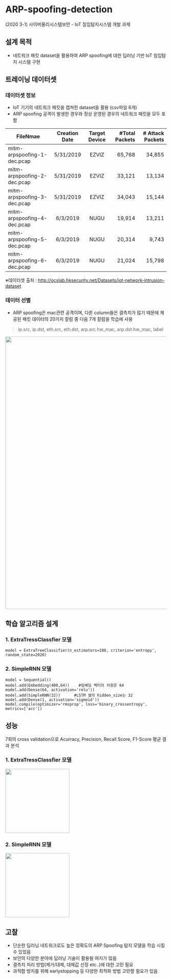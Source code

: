 # ARP-spoofing-detection
(2020 3-1) 사이버물리시스템보안 - IoT 침입탐지시스템 개발 과제

## 설계 목적
* 네트워크 패킷 dataset을 활용하여 ARP spoofing에 대한 딥러닝 기반 IoT 침입탐지 시스템 구현

## 트레이닝 데이터셋
### 데이터셋 정보
* IoT 기기의 네트워크 패킷을 캡쳐한 dataset을 활용 (csv파일 6개)
* ARP spoofing 공격이 발생한 경우와 정상 운영된 경우의 네트워크 패킷을 모두 포함

|FileNmae|Creation Date|Target Device|#Total Packets|# Attack Packets|
|------|:---:|:---:|---:|---:|
|mitm-arpspoofing-1-dec.pcap|5/31/2019|EZVIZ|65,768|34,855| 
|mitm-arpspoofing-2-dec.pcap|5/31/2019|EZVIZ|33,121|13,134|
|mitm-arpspoofing-3-dec.pcap|5/31/2019|EZVIZ|34,043|15,144|
|mitm-arpspoofing-4-dec.pcap|6/3/2019|NUGU|19,914|13,211|
|mitm-arpspoofing-5-dec.pcap|6/3/2019|NUGU|20,314|9,743|
|mitm-arpspoofing-6-dec.pcap|6/3/2019|NUGU|21,024|15,798|

※데이터셋 출처 : http://ocslab.hksecurity.net/Datasets/iot-network-intrusion-dataset
<br>

### 데이터 선별
* ARP spoofing은 mac관련 공격이며, 다른 column들은 결측치가 많기 때문에 제공된 패킷 데이터의 20가지 칼럼 중 다음 7개 칼럼을 학습에 사용
> ip.src, ip.dst, eth.src, eth.dst, arp.src.hw_mac, arp.dst.hw_mac, label  
<img src="https://user-images.githubusercontent.com/58112670/152847022-0e6be8c0-b812-4ec2-be23-7fefa1fe7a69.png" width="850">

## 학습 알고리즘 설계
### 1. ExtraTressClassfier 모델
```
model = ExtraTreeClassifier(n_estimators=100, criterion='entropy', random_state=2020)
```

### 2. SimpleRNN 모델
```
model = Sequential()
model.add(Embedding(400,64))    #임베딩 벡터의 차원은 64
model.add(Dense(64, activation='relu'))
model.add(SimpleRNN(32))      #LSTM 셀의 hidden_size는 32
model.add(Dense(1, activation='sigmoid'))
model.compile(optimizer='rmsprop', loss='binary_crossentropy', metrics=['acc'])
```

## 성능
7회의 cross validation으로 Acurracy, Precision, Recall Score, F1-Score 평균 결과 분석
### 1. ExtraTressClassfier 모델
<img src="https://user-images.githubusercontent.com/58112670/152842631-e8ff22a2-e153-4e1c-9eb0-33cb399811f4.png" width="200"/>  

### 2. SimpleRNN 모델
<img src="https://user-images.githubusercontent.com/58112670/152842614-8fe65811-60d6-4ca6-818f-7b9b71161023.png" width="200"/>

## 고찰
* 단순한 딥러닝 네트워크로도 높은 정확도의 ARP Spoofing 탐지 모델을 학습 시킬 수 있었음 
* 보안의 다양한 분야에 딥러닝 기술이 활용될 여지가 많음
* 결측치 처리 방법(제거/대체, 대체값 선정 etc..)에 대한 고민 필요
* 과적합 방지를 위해 earlystopping 등 다양한 최적화 방법 고민할 필요가 있음
